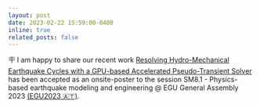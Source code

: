 ```yaml
---
layout: post
date: 2023-02-22 15:59:00-0400
inline: true
related_posts: false
---
```


🪧 I am happy to share our recent work [Resolving Hydro-Mechanical Earthquake Cycles with a GPU-based Accelerated Pseudo-Transient Solver](https://ui.adsabs.harvard.edu/abs/2023EGUGA..2512897W/abstract) has been accepted as an onsite-poster to the session SM8.1 - Physics-based earthquake modeling and engineering @ EGU General Assembly 2023 [(EGU2023 🇦🇹)](https://www.egu23.eu/).
